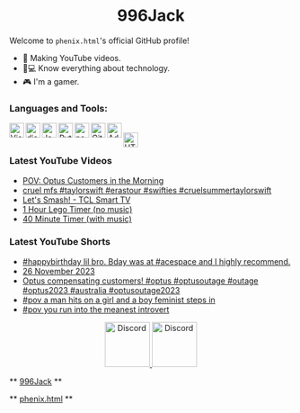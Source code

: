 <h1 align="center">996Jack</h1>

Welcome to `phenix.html`'s official GitHub profile!

- 💎 Making YouTube videos.
- 📱💻 Know everything about technology.
- 🎮 I'm a gamer.

### Languages and Tools:

<img align="left" alt="Visual Studio Code" width="26px" src="https://i.imgur.com/LwSdAlE.png" />
<img align="left" alt="discord.js" width="26px" src="https://i.imgur.com/SI1DZf3.png" />
<img align="left" alt="JavaScript" width="26px" src="https://i.imgur.com/3u1wzwE.png" />
<img align="left" alt="Python" width="26px" src="https://i.imgur.com/4pIzF9V.png" />
<img align="left" alt="node.js" width="26px" src="https://i.imgur.com/tYLFZBh.png" /> 
<img align="left" alt="GitHub" width="26px" src="https://i.imgur.com/J6LeoUb.png" />
<img align="left" alt="Adobe Photoshop" width="26px" src="https://i.imgur.com/OC1RcS5.jpg" /> <br />
<img align="left" alt="HTML" width="26px" src="https://ih1.redbubble.net/image.542873620.9580/st,small,845x845-pad,1000x1000,f8f8f8.u2.jpg" /> <br />
<!-- img align="left" alt="firebase" width="26px" src="" /> 
<!-- img align="left" alt="photoshop" width="26px" src="" /> <br /> -->

### Latest YouTube Videos
<!-- YOUTUBE:START -->
- [POV: Optus Customers in the Morning](https://www.youtube.com/watch?v=mnSssNQ27yc)
- [cruel mfs #taylorswift #erastour #swifties #cruelsummertaylorswift](https://www.youtube.com/watch?v=UrX9kKgWcGA)
- [Let&#39;s Smash! - TCL Smart TV](https://www.youtube.com/watch?v=vVzEm454K6g)
- [1 Hour Lego Timer &lpar;no music&rpar;](https://www.youtube.com/watch?v=YTU9PzYRrAo)
- [40 Minute Timer &lpar;with music&rpar;](https://www.youtube.com/watch?v=gchJSznscwM)
<!-- YOUTUBE:END -->

### Latest YouTube Shorts
<!-- YTSHORTS:START -->
- [#happybirthday lil bro. Bday was at #acespace and I highly recommend.](https://www.youtube.com/watch?v=blvKxW5idjs)
- [26 November 2023](https://www.youtube.com/watch?v=cRFjNFQsXbQ)
- [Optus compensating customers! #optus #optusoutage #outage #optus2023 #australia #optusoutage2023](https://www.youtube.com/watch?v=wuhDPcUZkp8)
- [#pov a man hits on a girl and a boy feminist steps in](https://www.youtube.com/watch?v=ILh6KzMqBGA)
- [#pov you run into the meanest introvert](https://www.youtube.com/watch?v=1Zs_HIWSnv0)
<!-- YTSHORTS:END -->

<p align="center">
<a href="https://discord.io/PhenixH">
    <img src="https://user-images.githubusercontent.com/59381835/92191514-d649ad80-ee18-11ea-9bc4-e95c7a122a99.png" alt="Discord" width="80"/>
  </a>
<a href="https://www.youtube.com/channel/UCHVAca-OHLlmf9GqFM3vBwQ">
    <img src="https://user-images.githubusercontent.com/59381835/92191346-676c5480-ee18-11ea-8240-e416eb1a5b5d.png" alt="Discord" width="80"/>
  </a>
</p>

** [996Jack](https://github.com/996Jack) **

** [phenix.html](https://www.youtube.com/channel/UCHVAca-OHLlmf9GqFM3vBwQ) **
